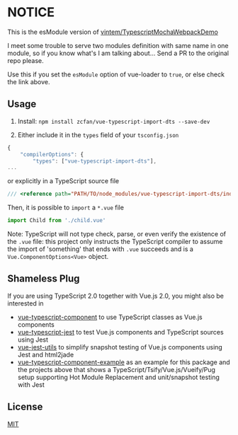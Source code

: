 # NOTICE
This is the esModule version of [vintem/TypescriptMochaWebpackDemo](https://github.com/vintem/TypescriptMochaWebpackDemo)

I meet some trouble to serve two modules definition with same name in one module, so if you know what's I am talking about... Send a PR to the original repo please.

Use this if you set the `esModule` option of vue-loader to `true`, or else check the link above.

## Usage

1. Install: `npm install zcfan/vue-typescript-import-dts --save-dev`

2. Either include it in the `types` field of your `tsconfig.json`

```javascript
{
    "compilerOptions": {
        "types": ["vue-typescript-import-dts"],
...
```

or explicitly in a TypeScript source file

```typescript
/// <reference path="PATH/TO/node_modules/vue-typescript-import-dts/index.d.ts"/>
```

Then, it is possible to `import` a `*.vue` file

```js
import Child from './child.vue'
```

Note: TypeScript will not type check, parse, or even verify the existence of the `.vue` file: this project only instructs the TypeScript compiler to assume the import of 'something' that ends with `.vue` succeeds and is a `Vue.ComponentOptions<Vue>` object.

## Shameless Plug
If you are using TypeScript 2.0 together with Vue.js 2.0, you might also be interested in
* [vue-typescript-component](https://github.com/locoslab/vue-typescript-component) to use TypeScript classes as Vue.js components
* [vue-typescript-jest](https://github.com/locoslab/vue-typescript-jest) to test Vue.js components and TypeScript sources using Jest
* [vue-jest-utils](https://github.com/locoslab/vue-jest-utils) to simplify snapshot testing of Vue.js components using Jest and html2jade
* [vue-typescript-component-example](https://github.com/locoslab/vue-typescript-component-example) as an example for this package and the projects above that shows a TypeScript/Tsify/Vue.js/Vueify/Pug setup supporting Hot Module Replacement and unit/snapshot testing with Jest


## License
[MIT](http://opensource.org/licenses/MIT)
